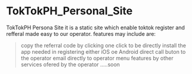 # TokTokPH_Personal_Site
TokTokPH Persona Site 
it is a static site which enable toktok register and refferal made easy to our operator.
features may include are:
> copy the referral code by clicking
> one click to be directly install the app needed in registering either iOS oe Android
> direct call buton to the operator
> email directly to operator
> menu features by other services ofered by the operator
.....soon
